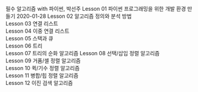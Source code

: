 

필수 알고리즘 with 파이썬, 박선주
Lesson 01	파이썬 프로그래밍을 위한 개발 환경 만들기	2020-01-28
Lesson 02	알고리즘 정의와 분석 방법	
Lesson 03	연결 리스트	
Lesson 04	이중 연결 리스트	
Lesson 05	스택과 큐	
Lesson 06	트리	
Lesson 07	트리의 순화 알고리즘	
Lesson 08	선택/삽입 정렬 알고리즘	
Lesson 09	거품/셸 정렬 알고리즘	
Lesson 10	퀵/기수 정렬 알고리즘	
Lesson 11	병합/힙 정렬 알고리즘	
Lesson 12	이진 검색 알고리즘	
